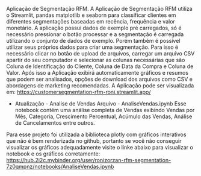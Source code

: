 Aplicação de Segmentação RFM.
A Aplicação de Segmentação RFM utiliza o Streamlit, pandas matplotlib e seaborn
para classificar clientes em diferentes segmentações baseadas em recência, frequência e valor monetário.
A aplicação possui dados de exemplo pré carregados, só é necessário pressionar o botão processar 
e a segmentação é carregada utilizando o conjunto de dados de exemplo.
Porém também é possível utilizar seus próprios dados para criar uma segmentação.
Para isso é necessário clicar no botão de upload de arquivos, carregar
um arquivo CSV apartir do seu computador e selecionar as colunas necessárias
que são Coluna de Identificação do Cliente, Coluna de Data da Compra e Coluna de Valor.
Após isso a Aplicação exibirá automaticamente gráficos e resumos que podem ser analisados, 
opções de download dos arquivos como CSV e abordagens de marketing recomendadas.
A Aplicação pode ser visualizada em: https://customersegmentation-rfm-roni.streamlit.app/


- Atualização - Analise de Vendas
Arquivo - AnaliseVendas.ipynb
Esse notebook contém uma análise completa de Vendas exibindo Vendas por Mês, Categoria,
Crescimento Percentual, Acúmulo das Vendas, Análise de Cancelamentos entre outros.

Para esse projeto foi utilizada a biblioteca plotly com gráficos interativos que não é bem
renderizada no github, portanto se você não conseguir visualizar os gráficos adequadamente 
visite o linke abaixo para visualizar o notebook e os gráficos corretamente: 
https://hub.2i2c.mybinder.org/user/ronizorzan-rfm-segmentation-7z0qmpnz/notebooks/AnaliseVendas.ipynb
